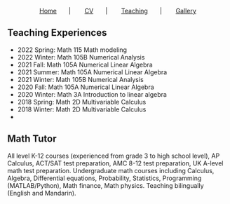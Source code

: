 <!-- layout: page
title: "Teaching"
permalink: /teaching/
-->
<p align="center"> 
    <a href="https://dyan233.github.io">Home</a>
     &nbsp;&nbsp;&nbsp;&nbsp;&nbsp;&nbsp;|&nbsp;&nbsp;&nbsp; &nbsp;&nbsp;&nbsp;
    <a href="https://dyan233.github.io/CV">CV</a>
     &nbsp;&nbsp;&nbsp;&nbsp;&nbsp;&nbsp;|&nbsp;&nbsp;&nbsp; &nbsp;&nbsp;&nbsp;
    <a href="https://dyan233.github.io/teaching">Teaching</a>
     &nbsp;&nbsp;&nbsp;&nbsp;&nbsp;&nbsp;|&nbsp;&nbsp;&nbsp; &nbsp;&nbsp;&nbsp;
    <a href="https://dyan233.github.io/gallery">Gallery</a>
</p>

## Teaching Experiences

- 2022 Spring: Math 115 Math modeling
- 2022 Winter: Math 105B Numerical Analysis
- 2021 Fall: Math 105A Numerical Linear Algebra
- 2021 Summer: Math 105A Numerical Linear Algebra
- 2021 Winter: Math 105B Numerical Analysis
- 2020 Fall: Math 105A Numerical Linear Algebra
- 2020 Winter: Math 3A Introduction to linear algebra
- 2018 Spring: Math 2D Multivariable Calculus 
- 2018 Winter: Math 2D Multivariable Calculus 
- 

## Math Tutor
All level K-12 courses (experienced from grade 3 to high school level), AP Calculus, ACT/SAT test preparation, AMC 8-12 test preparation, UK A-level math test preparation. Undergraduate math courses including Calculus, Algebra, Differential equations, Probability, Statistics, Programming (MATLAB/Python), Math finance, Math physics. Teaching bilingually (English and Mandarin).




